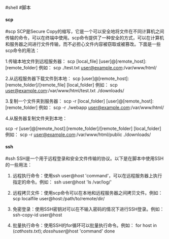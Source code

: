 #shell #脚本

#### scp
#scp
SCP是Secure Copy的缩写，它是一个可以安全地将文件在不同计算机之间传输的命令，可以在终端中使用。scp命令提供了一种安全的方式，可以在计算机和服务器之间进行文件传输，而不必担心文件内容被窃取或被篡改。下面是一些scp命令的用法：

1.传输本地文件到远程服务器：
scp [local_file] [user]@[remote_host]:[remote_folder]
例如：
scp ./test.txt user@example.com:/var/www/html/

2.从远程服务器下载文件到本地：
scp [user]@[remote_host]:[remote_folder]/[remote_file] [local_folder]
例如：
scp user@example.com:/var/www/html/test.txt ./downloads/

3.复制一个文件夹到服务器：
scp -r [local_folder] [user]@[remote_host]:[remote_folder]
例如：
scp -r ./webapp user@example.com:/var/www/html/

4.从服务器复制文件夹到本地：

scp -r [user]@[remote_host]:[remote_folder]/[remote_folder] [local_folder]
例如：
scp -r user@example.com:/var/www/html/public ./downloads/

#### ssh
#ssh
SSH是一个用于远程登录和安全文件传输的协议。以下是在脚本中使用SSH的一些用法：

1. 远程执行命令：使用ssh user@host 'command'，可以在远程服务器上执行指定的命令。例如：
ssh user@host 'ls /var/log/'

2. 远程拷贝文件：使用scp命令可以在本地和远程服务器之间拷贝文件。例如：
scp localfile user@host:/path/to/remote/dir/

3. 免密登录：使用SSH密钥对可以在不输入密码的情况下进行SSH登录。例如：
ssh-copy-id user@host

4. 批量执行命令：使用SSH的for循环可以批量执行命令。例如：
for host in $(cat hosts.txt); do
    ssh user@$host 'command'
done
